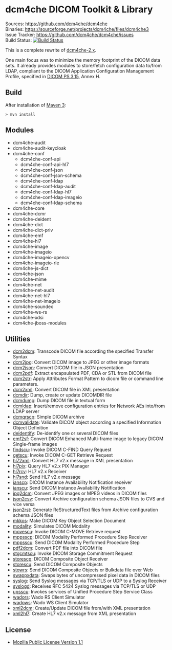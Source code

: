 dcm4che DICOM Toolkit & Library
=========================
Sources: https://github.com/dcm4che/dcm4che  
Binaries: https://sourceforge.net/projects/dcm4che/files/dcm4che3  
Issue Tracker: https://github.com/dcm4che/dcm4che/issues  
Build Status: [![Build Status](https://travis-ci.org/dcm4che/dcm4che.svg?branch=master)](https://travis-ci.org/dcm4che/dcm4che)

This is a complete rewrite of [dcm4che-2.x](http://www.dcm4che.org/confluence/display/d2/).

One main focus was to minimize the memory footprint of the DICOM data sets.
It already provides modules to store/fetch configuration data to/from LDAP,
compliant to the DICOM Application Configuration Management Profile,
specified in [DICOM PS 3.15](http://dicom.nema.org/medical/dicom/current/output/html/part15.html#chapter_H), Annex H.

Build
-----
After installation of [Maven 3](http://maven.apache.org):

    > mvn install

Modules
-------
- dcm4che-audit
- dcm4che-audit-keycloak
- dcm4che-conf
  - dcm4che-conf-api
  - dcm4che-conf-api-hl7
  - dcm4che-conf-json
  - dcm4che-conf-json-schema
  - dcm4che-conf-ldap
  - dcm4che-conf-ldap-audit
  - dcm4che-conf-ldap-hl7
  - dcm4che-conf-ldap-imageio
  - dcm4che-conf-ldap-schema
- dcm4che-core
- dcm4che-dcmr
- dcm4che-deident
- dcm4che-dict
- dcm4che-dict-priv
- dcm4che-emf
- dcm4che-hl7
- dcm4che-image
- dcm4che-imageio
- dcm4che-imageio-opencv
- dcm4che-imageio-rle
- dcm4che-js-dict
- dcm4che-json
- dcm4che-mime
- dcm4che-net
- dcm4che-net-audit
- dcm4che-net-hl7
- dcm4che-net-imageio
- dcm4che-soundex
- dcm4che-ws-rs
- dcm4che-xdsi
- dcm4che-jboss-modules

Utilities
---------
- [dcm2dcm][]: Transcode DICOM file according the specified Transfer Syntax
- [dcm2jpg][]: Convert DICOM image to JPEG or other image formats
- [dcm2json][]: Convert DICOM file in JSON presentation
- [dcm2pdf][]: Extract encapsulated PDF, CDA or STL from DICOM file
- [dcm2str][]: Apply Attributes Format Pattern to dicom file or command line parameters.
- [dcm2xml][]: Convert DICOM file in XML presentation
- [dcmdir][]: Dump, create or update DICOMDIR file
- [dcmdump][]: Dump DICOM file in textual form
- [dcmldap][]: Insert/remove configuration entries for Network AEs into/from LDAP server
- [dcmqrscp][]: Simple DICOM archive
- [dcmvalidate][]: Validate DICOM object according a specified Information Object Definition
- [deidentify][]: De-identify one or several DICOM files
- [emf2sf][]: Convert DICOM Enhanced Multi-frame image to legacy DICOM Single-frame images
- [findscu][]: Invoke DICOM C-FIND Query Request
- [getscu][]: Invoke DICOM C-GET Retrieve Request
- [hl72xml][]: Convert HL7 v2.x message in XML presentation
- [hl7pix][]: Query HL7 v2.x PIX Manager
- [hl7rcv][]: HL7 v2.x Receiver
- [hl7snd][]: Send HL7 v2.x message
- [ianscp][]: DICOM Instance Availability Notification receiver 
- [ianscu][]: Send DICOM Instance Availability Notification
- [jpg2dcm][]: Convert JPEG images or MPEG videos in DICOM files
- [json2csv][]: Convert Archive configuration schema JSON files to CVS and vice versa
- [json2rst][]: Generate ReStructuredText files from Archive configuration schema JSON files
- [mkkos][]: Make DICOM Key Object Selection Document
- [modality][]: Simulates DICOM Modality
- [movescu][]: Invoke DICOM C-MOVE Retrieve request
- [mppsscp][]: DICOM Modality Performed Procedure Step Receiver
- [mppsscu][]: Send DICOM Modality Performed Procedure Step
- [pdf2dcm][]: Convert PDF file into DICOM file
- [stgcmtscu][]: Invoke DICOM Storage Commitment Request
- [storescp][]: DICOM Composite Object Receiver
- [storescu][]: Send DICOM Composite Objects
- [stowrs][]: Send DICOM Composite Objects or Bulkdata file over Web
- [swappxdata][]: Swaps bytes of uncompressed pixel data in DICOM files
- [syslog][]: Send Syslog messages via TCP/TLS or UDP to a Syslog Receiver
- [syslogd][]: Receives RFC 5424 Syslog messages via TCP/TLS or UDP
- [upsscu][]: Invokes services of Unified Procedure Step Service Class
- [wadors][]: Wado RS Client Simulator 
- [wadows][]: Wado WS Client Simulator 
- [xml2dcm][]: Create/Update DICOM file from/with XML presentation
- [xml2hl7][]: Create HL7 v2.x message from XML presentation

[dcm2dcm]: https://github.com/dcm4che/dcm4che/blob/master/dcm4che-tool/dcm4che-tool-dcm2dcm/README.md
[dcm2jpg]: https://github.com/dcm4che/dcm4che/blob/master/dcm4che-tool/dcm4che-tool-dcm2jpg/README.md
[dcm2json]: https://github.com/dcm4che/dcm4che/blob/master/dcm4che-tool/dcm4che-tool-dcm2json/README.md
[dcm2pdf]: https://github.com/dcm4che/dcm4che/blob/master/dcm4che-tool/dcm4che-tool-dcm2pdf/README.md
[dcm2str]: https://github.com/dcm4che/dcm4che/blob/master/dcm4che-tool/dcm4che-tool-dcm2str/README.md
[dcm2xml]: https://github.com/dcm4che/dcm4che/blob/master/dcm4che-tool/dcm4che-tool-dcm2xml/README.md
[dcmdir]: https://github.com/dcm4che/dcm4che/blob/master/dcm4che-tool/dcm4che-tool-dcmdir/README.md
[dcmdump]: https://github.com/dcm4che/dcm4che/blob/master/dcm4che-tool/dcm4che-tool-dcmdump/README.md
[dcmldap]: https://github.com/dcm4che/dcm4che/blob/master/dcm4che-tool/dcm4che-tool-dcmldap/README.md
[dcmqrscp]: https://github.com/dcm4che/dcm4che/blob/master/dcm4che-tool/dcm4che-tool-dcmqrscp/README.md
[dcmvalidate]: https://github.com/dcm4che/dcm4che/blob/master/dcm4che-tool/dcm4che-tool-dcmvalidate/README.md
[deidentify]: https://github.com/dcm4che/dcm4che/blob/master/dcm4che-tool/dcm4che-tool-deidentify/README.md
[emf2sf]: https://github.com/dcm4che/dcm4che/blob/master/dcm4che-tool/dcm4che-tool-emf2sf/README.md
[findscu]: https://github.com/dcm4che/dcm4che/blob/master/dcm4che-tool/dcm4che-tool-findscu/README.md
[getscu]: https://github.com/dcm4che/dcm4che/blob/master/dcm4che-tool/dcm4che-tool-getscu/README.md
[hl72xml]: https://github.com/dcm4che/dcm4che/blob/master/dcm4che-tool/dcm4che-tool-hl72xml/README.md
[hl7pix]: https://github.com/dcm4che/dcm4che/blob/master/dcm4che-tool/dcm4che-tool-hl7pix/README.md
[hl7rcv]: https://github.com/dcm4che/dcm4che/blob/master/dcm4che-tool/dcm4che-tool-hl7rcv/README.md
[hl7snd]: https://github.com/dcm4che/dcm4che/blob/master/dcm4che-tool/dcm4che-tool-hl7snd/README.md
[ianscp]: https://github.com/dcm4che/dcm4che/blob/master/dcm4che-tool/dcm4che-tool-ianscp/README.md
[ianscu]: https://github.com/dcm4che/dcm4che/blob/master/dcm4che-tool/dcm4che-tool-ianscu/README.md
[jpg2dcm]: https://github.com/dcm4che/dcm4che/blob/master/dcm4che-tool/dcm4che-tool-jpg2dcm/README.md
[json2csv]: https://github.com/dcm4che/dcm4che/blob/master/dcm4che-tool/dcm4che-tool-json2csv/README.md
[json2rst]: https://github.com/dcm4che/dcm4che/blob/master/dcm4che-tool/dcm4che-tool-json2rst/README.md
[mkkos]: https://github.com/dcm4che/dcm4che/blob/master/dcm4che-tool/dcm4che-tool-mkkos/README.md
[modality]: https://github.com/dcm4che/dcm4che/blob/master/dcm4che-tool/dcm4che-tool-ihe/dcm4che-tool-ihe-modality/README.md
[movescu]: https://github.com/dcm4che/dcm4che/blob/master/dcm4che-tool/dcm4che-tool-movescu/README.md
[mppsscp]: https://github.com/dcm4che/dcm4che/blob/master/dcm4che-tool/dcm4che-tool-mppsscp/README.md
[mppsscu]: https://github.com/dcm4che/dcm4che/blob/master/dcm4che-tool/dcm4che-tool-mppsscu/README.md
[pdf2dcm]: https://github.com/dcm4che/dcm4che/blob/master/dcm4che-tool/dcm4che-tool-pdf2dcm/README.md
[stgcmtscu]: https://github.com/dcm4che/dcm4che/blob/master/dcm4che-tool/dcm4che-tool-stgcmtscu/README.md
[storescp]: https://github.com/dcm4che/dcm4che/blob/master/dcm4che-tool/dcm4che-tool-storescp/README.md
[storescu]: https://github.com/dcm4che/dcm4che/blob/master/dcm4che-tool/dcm4che-tool-storescu/README.md
[stowrs]: https://github.com/dcm4che/dcm4che/blob/master/dcm4che-tool/dcm4che-tool-stowrs/README.md
[swappxdata]: https://github.com/dcm4che/dcm4che/blob/master/dcm4che-tool/dcm4che-tool-swappxdata/README.md
[syslog]: https://github.com/dcm4che/dcm4che/blob/master/dcm4che-tool/dcm4che-tool-syslog/README.md
[syslogd]: https://github.com/dcm4che/dcm4che/blob/master/dcm4che-tool/dcm4che-tool-syslogd/README.md
[upsscu]: https://github.com/dcm4che/dcm4che/blob/master/dcm4che-tool/dcm4che-tool-upsscu/README.md
[wadors]: https://github.com/dcm4che/dcm4che/blob/master/dcm4che-tool/dcm4che-tool-wadors/README.md
[wadows]: https://github.com/dcm4che/dcm4che/blob/master/dcm4che-tool/dcm4che-tool-wadows/README.md
[xml2dcm]: https://github.com/dcm4che/dcm4che/blob/master/dcm4che-tool/dcm4che-tool-xml2dcm/README.md
[xml2hl7]: https://github.com/dcm4che/dcm4che/blob/master/dcm4che-tool/dcm4che-tool-xml2hl7/README.md

License
-------
* [Mozilla Public License Version 1.1](http://www.mozilla.org/MPL/1.1/)

